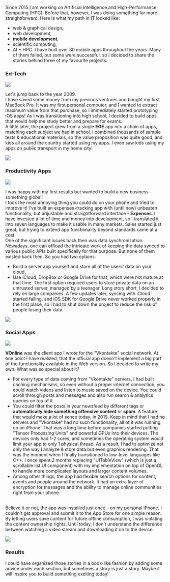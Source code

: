 Since 2015 I am working on Artificial Intelligence and High-Performance Computing (HPC).
Before that, however, I was doing something far more straightforward.
Here is what my path in IT looked like:
- web & graphical design,
- web development,
- **mobile development**,
- scientific computing,
- AI + HPC.
I have built over 30 mobile apps throughout the years. Many of them failed, but some were successful, so I decided to share the stories behind three of my favourite projects.

### Ed-Tech

![](logo_edu.png)

Let's jump back to the year 2009.
<br/>
I have saved some money from my previous ventures and bought my first MacBook Pro. It was my first personal computer, and I wanted to extract maximum value from that purchase, so I immediately started prototyping iOS apps! As I was transitioning into high school, I decided to build apps that would help me study better and prepare for exams.
<br/>
A little later, the project grew from a single **EGE** app into a chain of apps, matching each subject we had in school. I combined thousands of sample tests & educational materials, so the value proposition was quite good, and kids all around the country started using my apps. I even saw kids using my apps on public transport in my home city!

![](screens_edu.png)

### Productivity Apps

![](logo_expenses.png)

I was happy with my first results but wanted to build a new business - something global!
<br/>
I took the most annoying thing you could do on your phone and tried to improve it! I've built an expenses-tracking app with (until now) unbeaten functionality, but adjustable and straightforward interface - **Expenses**. I have invested a lot of time and money into development, so I translated it into seven languages to make it usable in many markets. Sales started just great, but trying to extend app functionality beyond standards came at a cost. 
<br/>
One of the significant issues back then was data synchronization. Nowadays, one can offload the intricate work of keeping the data synced to various public APIs built specifically for that purpose. But none of them existed back then. So you had two options:
- Build a server app yourself and store all of the users' data on your cloud, 
- Use iCloud, DropBox or Google Drive for that, which were not mature at that time. 
The first option required users to store private data on an untrusted server, managed by a teenager. Long story short, I decided to rely on large companies. A few updates later, syncing with iCloud started failing, and iOS SDK for Google Drive never worked properly in the first place, so I had to shut down the project to reduce the risk of people losing their data.

![](screens_expenses.png)

### Social Apps

![](logo_vk.png)

**VOnline** was the client app I wrote for the "Vkontakte" social network. At one point I have realized, that the official app doesn't implement a big part of the functionality available in the Web version. So I decided to write my own. What was so special about it?
<br/>
- For every type of data coming from "Vkontakte" servers, I had built caching mechanisms, so even without a proper internet connection, you could watch videos and listen to music saved on the device. You could scroll through posts and messages and also run search & analytics queries on top of it.
- You could filter the posts in your newsfeed by different tags or **automatically hide something offensive content** or **spam**. A feature that would make a lot of sence today, in 2019. Keep in mind that I had no servers and "Vkontake" had no such functionality, all of it was running on an iPhone! That was a long time before companies started putting "Tensor Processing Units" and powerful GPUs into their devices. The devices only had 1-2 cores, and sometimes the operating system would limit your app to only 1 physical thread. As a result, I had to optimize not only the way I analyze & store data but even graphics rendering. That was the moment when I finally transitioned to low-level languages like C++. I once spent 2 months replacing "UITableView" (which is just a scrollable list UI component) with my implementation on top of OpenGL to handle more complicated layouts and larger content volumes.
- Among other things, the app had flexible search options for content, events and people around the network. It had an extra layer of encryption for messages and the ability to manage online communities right from your phone. 
<br/>
Believe it or not, the app was installed just once - on my personal iPhone. I couldn't get approval and submit it to the App Store for one simple reason. By letting users save content for future offline consumption, I was violating the content ownership rights. Until today, I don't understand the difference between watching a video stream and downloading it on to the device. 

![](screens_vk.png)

### Results

I could have organized those stories in a book-like fashion by adding some advice under each section, but sometimes a story is just a story. Maybe it will inspire you to build something exciting today!